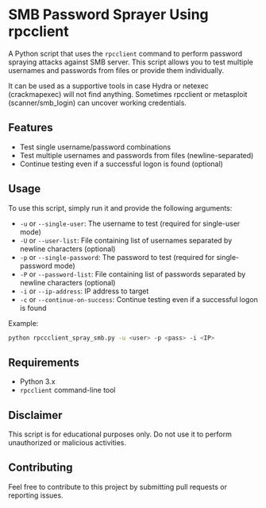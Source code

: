 # SMB Password Sprayer Using rpcclient

A Python script that uses the `rpcclient` command to perform password spraying attacks against SMB server.
This script allows you to test multiple usernames and passwords from files or provide them individually.

It can be used as a supportive tools in case Hydra or netexec (crackmapexec) will not find anything. Sometimes rpcclient or metasploit (scanner/smb_login) can uncover working credentials.

## Features

* Test single username/password combinations
* Test multiple usernames and passwords from files (newline-separated)
* Continue testing even if a successful logon is found (optional)

## Usage

To use this script, simply run it and provide the following arguments:

* `-u` or `--single-user`: The username to test (required for single-user mode)
* `-U` or `--user-list`: File containing list of usernames separated by newline characters (optional)
* `-p` or `--single-password`: The password to test (required for single-password mode)
* `-P` or `--password-list`: File containing list of passwords separated by newline characters (optional)
* `-i` or `--ip-address`: IP address to target
* `-c` or `--continue-on-success`: Continue testing even if a successful logon is found

Example:
```bash
python rpccclient_spray_smb.py -u <user> -p <pass> -i <IP>
```
## Requirements

* Python 3.x
* `rpcclient` command-line tool
## Disclaimer

This script is for educational purposes only. Do not use it to perform unauthorized or malicious activities.

## Contributing

Feel free to contribute to this project by submitting pull requests or reporting issues.
